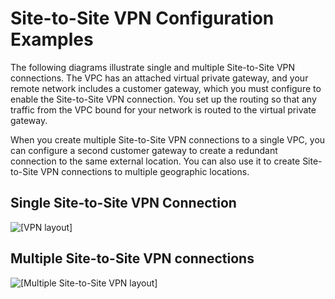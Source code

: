 # Site\-to\-Site VPN Configuration Examples<a name="Examples"></a>

The following diagrams illustrate single and multiple Site\-to\-Site VPN connections\. The VPC has an attached virtual private gateway, and your remote network includes a customer gateway, which you must configure to enable the Site\-to\-Site VPN connection\. You set up the routing so that any traffic from the VPC bound for your network is routed to the virtual private gateway\.

When you create multiple Site\-to\-Site VPN connections to a single VPC, you can configure a second customer gateway to create a redundant connection to the same external location\. You can also use it to create Site\-to\-Site VPN connections to multiple geographic locations\.

## Single Site\-to\-Site VPN Connection<a name="SingleVPN"></a>

![\[VPN layout\]](http://docs.aws.amazon.com/vpn/latest/s2svpn/images/VPN_Basic_Diagram.png)

## Multiple Site\-to\-Site VPN connections<a name="MultipleVPN"></a>

![\[Multiple Site-to-Site VPN layout\]](http://docs.aws.amazon.com/vpn/latest/s2svpn/images/Branch_Offices_diagram.png)